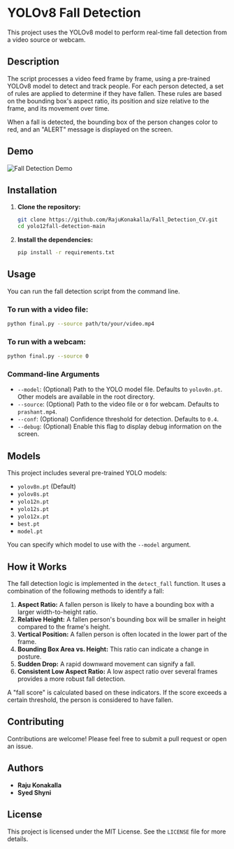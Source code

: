 # YOLOv8 Fall Detection

This project uses the YOLOv8 model to perform real-time fall detection from a video source or webcam.

## Description

The script processes a video feed frame by frame, using a pre-trained YOLOv8 model to detect and track people. For each person detected, a set of rules are applied to determine if they have fallen. These rules are based on the bounding box's aspect ratio, its position and size relative to the frame, and its movement over time.

When a fall is detected, the bounding box of the person changes color to red, and an "ALERT" message is displayed on the screen.

## Demo

![Fall Detection Demo](https://github.com/RajuKonakalla/Fall_Detection_CV/blob/master/falling.gif?raw=true)

## Installation

1.  **Clone the repository:**
    ```bash
    git clone https://github.com/RajuKonakalla/Fall_Detection_CV.git
    cd yolo12fall-detection-main
    ```

2.  **Install the dependencies:**
    ```bash
    pip install -r requirements.txt
    ```

## Usage

You can run the fall detection script from the command line.

### To run with a video file:

```bash
python final.py --source path/to/your/video.mp4
```

### To run with a webcam:

```bash
python final.py --source 0
```

### Command-line Arguments

*   `--model`: (Optional) Path to the YOLO model file. Defaults to `yolov8n.pt`. Other models are available in the root directory.
*   `--source`: (Optional) Path to the video file or `0` for webcam. Defaults to `prashant.mp4`.
*   `--conf`: (Optional) Confidence threshold for detection. Defaults to `0.4`.
*   `--debug`: (Optional) Enable this flag to display debug information on the screen.

## Models

This project includes several pre-trained YOLO models:

*   `yolov8n.pt` (Default)
*   `yolov8s.pt`
*   `yolo12n.pt`
*   `yolo12s.pt`
*   `yolo12x.pt`
*   `best.pt`
*   `model.pt`

You can specify which model to use with the `--model` argument.

## How it Works

The fall detection logic is implemented in the `detect_fall` function. It uses a combination of the following methods to identify a fall:

1.  **Aspect Ratio:** A fallen person is likely to have a bounding box with a larger width-to-height ratio.
2.  **Relative Height:** A fallen person's bounding box will be smaller in height compared to the frame's height.
3.  **Vertical Position:** A fallen person is often located in the lower part of the frame.
4.  **Bounding Box Area vs. Height:** This ratio can indicate a change in posture.
5.  **Sudden Drop:** A rapid downward movement can signify a fall.
6.  **Consistent Low Aspect Ratio:** A low aspect ratio over several frames provides a more robust fall detection.

A "fall score" is calculated based on these indicators. If the score exceeds a certain threshold, the person is considered to have fallen.

## Contributing

Contributions are welcome! Please feel free to submit a pull request or open an issue.

## Authors

*   **Raju Konakalla**
*   **Syed Shyni**

## License

This project is licensed under the MIT License. See the `LICENSE` file for more details.
